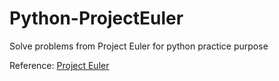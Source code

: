 # Python-ProjectEuler
Solve problems from Project Euler for python practice purpose

Reference: [Project Euler](https://projecteuler.net/)
